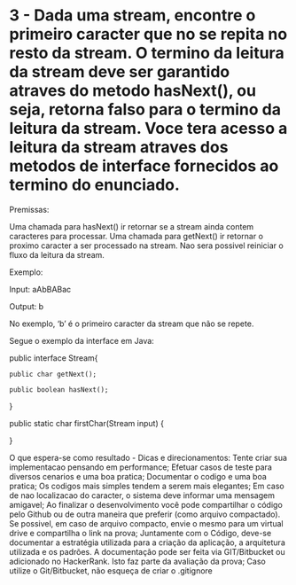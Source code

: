 
3 - Dada uma stream, encontre o primeiro caracter que no se repita no resto da stream. O termino da leitura da stream deve ser garantido atraves do metodo hasNext(), ou seja, retorna falso para o termino da leitura da stream. Voce tera acesso a leitura da stream atraves dos metodos de interface fornecidos ao termino do enunciado.
========================

Premissas:

 
Uma chamada para hasNext() ir retornar se a stream ainda contem caracteres para processar.
Uma chamada para getNext() ir retornar o proximo caracter a ser processado na stream.
Nao sera possivel reiniciar o fluxo da leitura da stream.

 

Exemplo:

Input:  aAbBABac

Output: b

No exemplo, ‘b’ é o primeiro caracter da stream que não se repete.

 

Segue o exemplo da interface em Java:

public interface Stream{

    public char getNext();

    public boolean hasNext();

}

 

public static char firstChar(Stream input) {

}

 

O que espera-se como resultado - Dicas e direcionamentos:
Tente criar sua implementacao pensando em performance;
Efetuar casos de teste para diversos cenarios e uma boa pratica;
Documentar o codigo e uma boa pratica;
Os codigos mais simples tendem a serem mais elegantes;
Em caso de nao localizacao do caracter, o sistema deve informar uma mensagem amigavel;
Ao finalizar o desenvolvimento você pode compartilhar o código pelo Github ou de outra maneira que preferir (como arquivo compactado). Se possivel, em caso de arquivo compacto, envie o mesmo para um virtual drive e compartilha o link na prova;
Juntamente com o Código, deve-se documentar a estratégia utilizada para a criação da aplicação, a arquitetura utilizada e os padrões. A documentação pode ser feita via GIT/Bitbucket ou adicionado no HackerRank. Isto faz parte da avaliação da prova;
Caso utilize o Git/Bitbucket, não esqueça de criar o .gitignore
